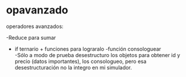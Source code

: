 # opavanzado
operadores avanzados: 

-Reduce para sumar
- if ternario + funciones para lograralo 
-función consologuear  
-Sólo a modo de prueba desestructuro los objetos para obtener id y precio (datos importantes), los consologueo, pero esa 
desestructuración no la integro en mi simulador.
